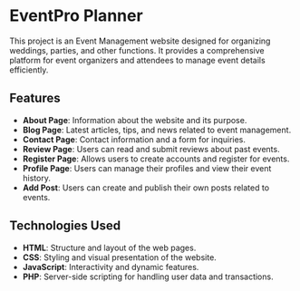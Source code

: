 # EventPro Planner

This project is an Event Management website designed for organizing weddings, parties, and other functions. It provides a comprehensive platform for event organizers and attendees to manage event details efficiently.

## Features

- **About Page**: Information about the website and its purpose.
- **Blog Page**: Latest articles, tips, and news related to event management.
- **Contact Page**: Contact information and a form for inquiries.
- **Review Page**: Users can read and submit reviews about past events.
- **Register Page**: Allows users to create accounts and register for events.
- **Profile Page**: Users can manage their profiles and view their event history.
- **Add Post**: Users can create and publish their own posts related to events.

## Technologies Used

- **HTML**: Structure and layout of the web pages.
- **CSS**: Styling and visual presentation of the website.
- **JavaScript**: Interactivity and dynamic features.
- **PHP**: Server-side scripting for handling user data and transactions.
